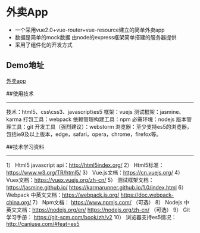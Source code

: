 # 外卖App
<ul>
<li> 一个采用vue2.0+vue-router+vue-resource建立的简单外卖app</br></li>
 <li>数据是简单的mock数据 由node的express框架简单搭建的服务器提供</li>
 <li>采用了组件化的开发方式</li>
</ul>

## Demo地址
 
[外卖app](http://tcwind.cn:9000/#/goods "QAQ")
 
##使用技术
***
技术：html5、css\css3、javascript\es5
框架：vuejs
测试框架：jasmine、karma
打包工具：webpack
依赖管理构建工具：npm
必需环境：nodejs
版本管理工具：git
开发工具（强烈建议）：webstorm
浏览器：至少支持es5的浏览器，包括ie9及以上版本，edge，safari，opera，chrome，firefox等。

##技术学习资料
***
1） Html5 javascript api：http://html5index.org/ 
2） Html5标准：https://www.w3.org/TR/html5/ 
3） Vue.js文档：https://cn.vuejs.org/ 
4） Vuex文档：https://vuex.vuejs.org/zh-cn/ 
5） 测试框架文档：https://jasmine.github.io/  https://karmarunner.github.io/1.0/index.html 
6） Webpack 中英文文档：https://webpack.js.org/  https://doc.webpack-china.org/ 
7） Npm文档： https://www.npmjs.com/ （可选）
8） Nodejs 中英文文档：https://nodejs.org/en/  https://nodejs.org/zh-cn/ （可选）
9） Git学习手册： https://git-scm.com/book/zh/v2 
10） 浏览器支持es5情况：http://caniuse.com/#feat=es5  
